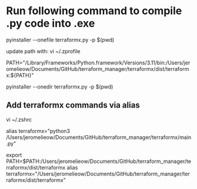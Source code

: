 # Run following command to compile .py code into .exe

pyinstaller --onefile terraformx.py -p $(pwd)

update path with:
vi ~/.zprofile

PATH="/Library/Frameworks/Python.framework/Versions/3.11/bin:/Users/jeromelieow/Documents/GitHub/terraform_manager/terraformx/dist/terraformx:${PATH}"

pyinstaller --onedir terraformx.py -p $(pwd)

## Add terraformx commands via alias

vi ~/.zshrc

alias terraformx="python3 /Users/jeromelieow/Documents/GitHub/terraform_manager/terraformx/main.py"

export PATH=$PATH:/Users/jeromelieow/Documents/GitHub/terraform_manager/terraformx/dist/terraformx
alias terraformx="/Users/jeromelieow/Documents/GitHub/terraform_manager/terraformx/dist/terraformx"
